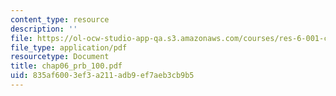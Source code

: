 ```yaml
---
content_type: resource
description: ''
file: https://ol-ocw-studio-app-qa.s3.amazonaws.com/courses/res-6-001-continuum-electromechanics-spring-2009/835af6003ef3a211adb9ef7aeb3cb9b5_chap06_prb_100.pdf
file_type: application/pdf
resourcetype: Document
title: chap06_prb_100.pdf
uid: 835af600-3ef3-a211-adb9-ef7aeb3cb9b5
---
```

